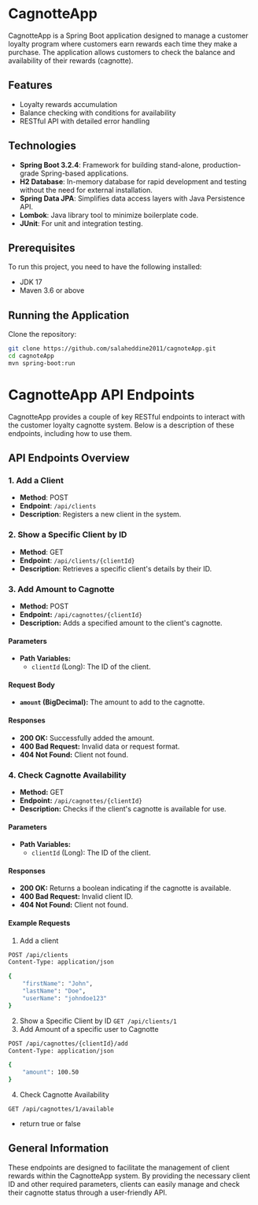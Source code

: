 # CagnotteApp

CagnotteApp is a Spring Boot application designed to manage a customer loyalty program where customers earn rewards each time they make a purchase. The application allows customers to check the balance and availability of their rewards (cagnotte).

## Features

- Loyalty rewards accumulation
- Balance checking with conditions for availability
- RESTful API with detailed error handling

## Technologies

- **Spring Boot 3.2.4**: Framework for building stand-alone, production-grade Spring-based applications.
- **H2 Database**: In-memory database for rapid development and testing without the need for external installation.
- **Spring Data JPA**: Simplifies data access layers with Java Persistence API.
- **Lombok**: Java library tool to minimize boilerplate code.
- **JUnit**: For unit and integration testing.

## Prerequisites

To run this project, you need to have the following installed:
- JDK 17
- Maven 3.6 or above

## Running the Application

Clone the repository:

```bash
git clone https://github.com/salaheddine2011/cagnoteApp.git
cd cagnoteApp
mvn spring-boot:run
```

# CagnotteApp API Endpoints

CagnotteApp provides a couple of key RESTful endpoints to interact with the customer loyalty cagnotte system. Below is a description of these endpoints, including how to use them.

## API Endpoints Overview
### 1. Add a Client
- **Method**: POST
- **Endpoint**: `/api/clients`
- **Description**: Registers a new client in the system.
### 2. Show a Specific Client by ID
- **Method**: GET
- **Endpoint**: `/api/clients/{clientId}`
- **Description**: Retrieves a specific client's details by their ID.
### 3. Add Amount to Cagnotte
- **Method:** POST
- **Endpoint:** `/api/cagnottes/{clientId}`
- **Description:** Adds a specified amount to the client's cagnotte.

#### Parameters

- **Path Variables:**
  - `clientId` (Long): The ID of the client.

#### Request Body

- **`amount` (BigDecimal):** The amount to add to the cagnotte.

#### Responses

- **200 OK:** Successfully added the amount.
- **400 Bad Request:** Invalid data or request format.
- **404 Not Found:** Client not found.

### 4. Check Cagnotte Availability

- **Method:** GET
- **Endpoint:** `/api/cagnottes/{clientId}`
- **Description:** Checks if the client's cagnotte is available for use.

#### Parameters

- **Path Variables:**
  - `clientId` (Long): The ID of the client.

#### Responses

- **200 OK:** Returns a boolean indicating if the cagnotte is available.
- **400 Bad Request:** Invalid client ID.
- **404 Not Found:** Client not found.

#### Example Requests
1. Add a client
```bash
POST /api/clients
Content-Type: application/json

{
    "firstName": "John",
    "lastName": "Doe",
    "userName": "johndoe123"
}
```
2. Show a Specific Client by ID
`GET /api/clients/1`
3. Add Amount of a specific user to Cagnotte
```bash
POST /api/cagnottes/{clientId}/add
Content-Type: application/json

{
    "amount": 100.50
}

```
4. Check Cagnotte Availability

`GET /api/cagnottes/1/available`

- return true or false

## General Information

These endpoints are designed to facilitate the management of client rewards within the CagnotteApp system. By providing the necessary client ID and other required parameters, clients can easily manage and check their cagnotte status through a user-friendly API.


